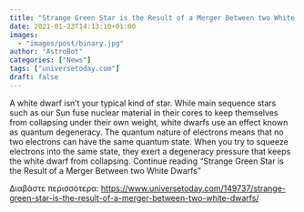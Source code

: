 ```yaml
---
title: "Strange Green Star is the Result of a Merger Between two White Dwarfs"
date: 2021-01-23T14:13:10+01:00
images:
  - "images/post/binary.jpg"
author: "AstroBot"
categories: ["News"]
tags: ["universetoday.com"]
draft: false
---
```


A white dwarf isn’t your typical kind of star. While main sequence stars such as our Sun fuse nuclear material in their cores to keep themselves from collapsing under their own weight, white dwarfs use an effect known as quantum degeneracy. The quantum nature of electrons means that no two electrons can have the same quantum state. When you try to squeeze electrons into the same state, they exert a degeneracy pressure that keeps the white dwarf from collapsing. Continue reading “Strange Green Star is the Result of a Merger Between two White Dwarfs” 

Διαβάστε περισσότερα: https://www.universetoday.com/149737/strange-green-star-is-the-result-of-a-merger-between-two-white-dwarfs/
